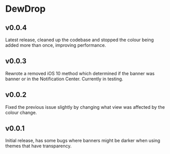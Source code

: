 # DewDrop

## v0.0.4
Latest release, cleaned up the codebase and stopped the colour being added more than once, improving performance.

## v0.0.3
Rewrote a removed iOS 10 method which determined if the banner was banner or in the Notification Center. Currently in testing.

## v0.0.2
Fixed the previous issue slightly by changing what view was affected by the colour change.

## v0.0.1
Initial release, has some bugs where banners might be darker when using themes that have transparency.